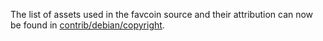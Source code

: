 The list of assets used in the favcoin source and their attribution can now be found in [contrib/debian/copyright](../contrib/debian/copyright).
